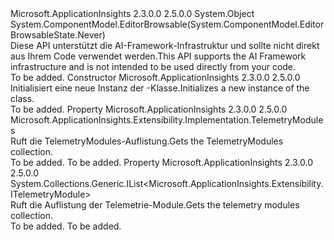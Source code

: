 <Type Name="TelemetryModules" FullName="Microsoft.ApplicationInsights.Extensibility.Implementation.TelemetryModules">
  <TypeSignature Language="C#" Value="public class TelemetryModules" />
  <TypeSignature Language="ILAsm" Value=".class public auto ansi beforefieldinit TelemetryModules extends System.Object" />
  <TypeSignature Language="DocId" Value="T:Microsoft.ApplicationInsights.Extensibility.Implementation.TelemetryModules" />
  <TypeSignature Language="VB.NET" Value="Public Class TelemetryModules" />
  <TypeSignature Language="F#" Value="type TelemetryModules = class" />
  <AssemblyInfo>
    <AssemblyName>Microsoft.ApplicationInsights</AssemblyName>
    <AssemblyVersion>2.3.0.0</AssemblyVersion>
    <AssemblyVersion>2.5.0.0</AssemblyVersion>
  </AssemblyInfo>
  <Base>
    <BaseTypeName>System.Object</BaseTypeName>
  </Base>
  <Interfaces />
  <Attributes>
    <Attribute>
      <AttributeName>System.ComponentModel.EditorBrowsable(System.ComponentModel.EditorBrowsableState.Never)</AttributeName>
    </Attribute>
  </Attributes>
  <Docs>
    <summary>
            <span data-ttu-id="3c415-101">Diese API unterstützt die AI-Framework-Infrastruktur und sollte nicht direkt aus Ihrem Code verwendet werden.</span><span class="sxs-lookup"><span data-stu-id="3c415-101">This API supports the AI Framework infrastructure and is not intended to be used directly from your code.</span></span>
            </summary>
    <remarks>To be added.</remarks>
  </Docs>
  <Members>
    <Member MemberName=".ctor">
      <MemberSignature Language="C#" Value="protected TelemetryModules ();" />
      <MemberSignature Language="ILAsm" Value=".method familyhidebysig specialname rtspecialname instance void .ctor() cil managed" />
      <MemberSignature Language="DocId" Value="M:Microsoft.ApplicationInsights.Extensibility.Implementation.TelemetryModules.#ctor" />
      <MemberSignature Language="VB.NET" Value="Protected Sub New ()" />
      <MemberType>Constructor</MemberType>
      <AssemblyInfo>
        <AssemblyName>Microsoft.ApplicationInsights</AssemblyName>
        <AssemblyVersion>2.3.0.0</AssemblyVersion>
        <AssemblyVersion>2.5.0.0</AssemblyVersion>
      </AssemblyInfo>
      <Parameters />
      <Docs>
        <summary>
            <span data-ttu-id="3c415-102">Initialisiert eine neue Instanz der <see cref="T:Microsoft.ApplicationInsights.Extensibility.Implementation.TelemetryModules" />-Klasse.</span><span class="sxs-lookup"><span data-stu-id="3c415-102">Initializes a new instance of the <see cref="T:Microsoft.ApplicationInsights.Extensibility.Implementation.TelemetryModules" /> class.</span></span>
            </summary>
        <remarks>To be added.</remarks>
      </Docs>
    </Member>
    <Member MemberName="Instance">
      <MemberSignature Language="C#" Value="public static Microsoft.ApplicationInsights.Extensibility.Implementation.TelemetryModules Instance { get; }" />
      <MemberSignature Language="ILAsm" Value=".property class Microsoft.ApplicationInsights.Extensibility.Implementation.TelemetryModules Instance" />
      <MemberSignature Language="DocId" Value="P:Microsoft.ApplicationInsights.Extensibility.Implementation.TelemetryModules.Instance" />
      <MemberSignature Language="VB.NET" Value="Public Shared ReadOnly Property Instance As TelemetryModules" />
      <MemberSignature Language="F#" Value="member this.Instance : Microsoft.ApplicationInsights.Extensibility.Implementation.TelemetryModules" Usage="Microsoft.ApplicationInsights.Extensibility.Implementation.TelemetryModules.Instance" />
      <MemberType>Property</MemberType>
      <AssemblyInfo>
        <AssemblyName>Microsoft.ApplicationInsights</AssemblyName>
        <AssemblyVersion>2.3.0.0</AssemblyVersion>
        <AssemblyVersion>2.5.0.0</AssemblyVersion>
      </AssemblyInfo>
      <ReturnValue>
        <ReturnType>Microsoft.ApplicationInsights.Extensibility.Implementation.TelemetryModules</ReturnType>
      </ReturnValue>
      <Docs>
        <summary>
            <span data-ttu-id="3c415-103">Ruft die TelemetryModules-Auflistung.</span><span class="sxs-lookup"><span data-stu-id="3c415-103">Gets the TelemetryModules collection.</span></span>
            </summary>
        <value>To be added.</value>
        <remarks>To be added.</remarks>
      </Docs>
    </Member>
    <Member MemberName="Modules">
      <MemberSignature Language="C#" Value="public System.Collections.Generic.IList&lt;Microsoft.ApplicationInsights.Extensibility.ITelemetryModule&gt; Modules { get; }" />
      <MemberSignature Language="ILAsm" Value=".property instance class System.Collections.Generic.IList`1&lt;class Microsoft.ApplicationInsights.Extensibility.ITelemetryModule&gt; Modules" />
      <MemberSignature Language="DocId" Value="P:Microsoft.ApplicationInsights.Extensibility.Implementation.TelemetryModules.Modules" />
      <MemberSignature Language="VB.NET" Value="Public ReadOnly Property Modules As IList(Of ITelemetryModule)" />
      <MemberSignature Language="F#" Value="member this.Modules : System.Collections.Generic.IList&lt;Microsoft.ApplicationInsights.Extensibility.ITelemetryModule&gt;" Usage="Microsoft.ApplicationInsights.Extensibility.Implementation.TelemetryModules.Modules" />
      <MemberType>Property</MemberType>
      <AssemblyInfo>
        <AssemblyName>Microsoft.ApplicationInsights</AssemblyName>
        <AssemblyVersion>2.3.0.0</AssemblyVersion>
        <AssemblyVersion>2.5.0.0</AssemblyVersion>
      </AssemblyInfo>
      <ReturnValue>
        <ReturnType>System.Collections.Generic.IList&lt;Microsoft.ApplicationInsights.Extensibility.ITelemetryModule&gt;</ReturnType>
      </ReturnValue>
      <Docs>
        <summary>
            <span data-ttu-id="3c415-104">Ruft die Auflistung der Telemetrie-Module.</span><span class="sxs-lookup"><span data-stu-id="3c415-104">Gets the telemetry modules collection.</span></span>
            </summary>
        <value>To be added.</value>
        <remarks>To be added.</remarks>
      </Docs>
    </Member>
  </Members>
</Type>